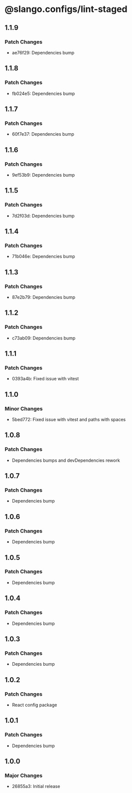 # @slango.configs/lint-staged

## 1.1.9

### Patch Changes

- ae76f29: Dependencies bump

## 1.1.8

### Patch Changes

- fb024e5: Dependencies bump

## 1.1.7

### Patch Changes

- 60f7e37: Dependencies bump

## 1.1.6

### Patch Changes

- 9ef53b9: Dependencies bump

## 1.1.5

### Patch Changes

- 7d2f03d: Dependencies bump

## 1.1.4

### Patch Changes

- 71b046e: Dependencies bump

## 1.1.3

### Patch Changes

- 87e2b79: Dependencies bump

## 1.1.2

### Patch Changes

- c73ab09: Dependencies bump

## 1.1.1

### Patch Changes

- 0393a4b: Fixed issue with vitest

## 1.1.0

### Minor Changes

- 5bed772: Fixed issue with vitest and paths with spaces

## 1.0.8

### Patch Changes

- Dependencies bumps and devDependencies rework

## 1.0.7

### Patch Changes

- Dependencies bump

## 1.0.6

### Patch Changes

- Dependencies bump

## 1.0.5

### Patch Changes

- Dependencies bump

## 1.0.4

### Patch Changes

- Dependencies bump

## 1.0.3

### Patch Changes

- Dependencies bump

## 1.0.2

### Patch Changes

- React config package

## 1.0.1

### Patch Changes

- Dependencies bump

## 1.0.0

### Major Changes

- 26855a3: Initial release

